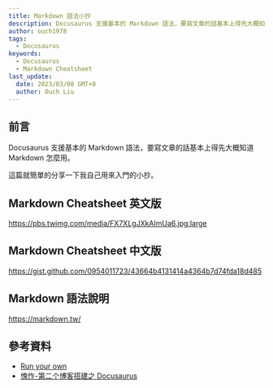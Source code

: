 ```yaml
---
title: Markdown 語法小抄
description: Docusaurus 支援基本的 Markdown 語法，要寫文章的話基本上得先大概知道 Markdown 怎麼用。
author: ouch1978
tags:
  - Docusaurus
keywords:
  - Docusaurus
  - Markdown Cheatsheet
last_update:
  date: 2023/03/08 GMT+8
  author: Ouch Liu
---
```


## 前言

Docusaurus 支援基本的 Markdown 語法，要寫文章的話基本上得先大概知道 Markdown 怎麼用。

這篇就簡單的分享一下我自己用來入門的小抄。

## Markdown Cheatsheet 英文版

https://pbs.twimg.com/media/FX7XLgJXkAImUa6.jpg:large

## Markdown Cheatsheet 中文版

https://gist.github.com/0954011723/43664b4131414a4364b7d74fda18d485

## Markdown 語法說明

https://markdown.tw/

## 參考資料

- [Run your own](https://docsearch.algolia.com/docs/legacy/run-your-own/ "Run your own")
- [愧怍-第二个博客搭建之 Docusaurus](https://kuizuo.cn/develop/%E7%AC%AC%E4%BA%8C%E4%B8%AA%E5%8D%9A%E5%AE%A2%E6%90%AD%E5%BB%BA%E4%B9%8BDocusaurus/#%E6%89%8B%E5%8A%A8%E7%88%AC%E5%8F%96 "愧怍-第二个博客搭建之Docusaurus")
